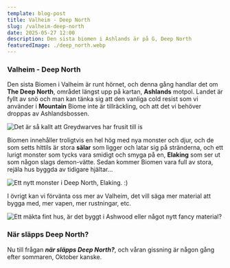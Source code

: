 ```yaml
---
template: blog-post
title: Valheim - Deep North
slug: /valheim-deep-north
date: 2025-05-27 12:00
description: Den sista biomen i Ashlands är på G, Deep North
featuredImage: ./deep_north.webp
---
```


### Valheim - Deep North
Den sista Biomen i Valheim är runt hörnet, och denna gång handlar det om **The Deep North**, området längst upp på kartan, **Ashlands** motpol. Landet är fyllt av snö och man kan tänka sig att den vanliga cold resist som vi använder i **Mountain** Biome inte är tillräckling, och att det vi behöver droppas av Ashlandsbossen.

![Det är så kallt att Greydwarves har frusit till is](/assets/frozen_grey.webp)

Biomen innehåller troligtvis en hel hög med nya monster och djur, och de som setts hittils är stora **sälar** som ligger och latar sig på stränderna, och ett lurigt monster som tycks vara smidigt och smyga på en, **Elaking** som ser ut som någon slags demon-vätte. Sedan kommer Biomen vara full av stora, rejäla hus byggda av tidigare hjältar...

![Ett nytt monster i Deep North, Elaking. :)](/assets/deep_north.webp)

I övrigt kan vi förvänta oss mer av Valheim, det vill säga mer material att bygga med, mer vapen, mer rustningar, etc.

![Ett mäkta fint hus, är det byggt i Ashwood eller något nytt fancy material?](/assets/deep_house.webp)

### När släpps Deep North?

Nu till frågan ***när släpps Deep North?***, och våran gissning är någon gång efter sommaren, Oktober kanske.